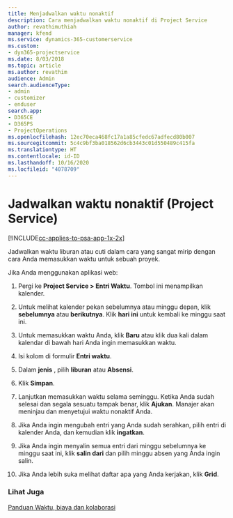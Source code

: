 ```yaml
---
title: Menjadwalkan waktu nonaktif
description: Cara menjadwalkan waktu nonaktif di Project Service
author: revathimuthiah
manager: kfend
ms.service: dynamics-365-customerservice
ms.custom:
- dyn365-projectservice
ms.date: 8/03/2018
ms.topic: article
ms.author: revathim
audience: Admin
search.audienceType:
- admin
- customizer
- enduser
search.app:
- D365CE
- D365PS
- ProjectOperations
ms.openlocfilehash: 12ec70eca468fc17a1a85cfedc67adfecd80b007
ms.sourcegitcommit: 5c4c9bf3ba018562d6cb3443c01d550489c415fa
ms.translationtype: HT
ms.contentlocale: id-ID
ms.lasthandoff: 10/16/2020
ms.locfileid: "4078709"
---
```

# <a name="schedule-time-off-project-service"></a>Jadwalkan waktu nonaktif (Project Service)

[!INCLUDE[cc-applies-to-psa-app-1x-2x](../includes/cc-applies-to-psa-app-1x-2x.md)]

Jadwalkan waktu liburan atau cuti dalam cara yang sangat mirip dengan cara Anda memasukkan waktu untuk sebuah proyek.  
  
 Jika Anda menggunakan aplikasi web:  
  
1.  Pergi ke **Project Service > Entri Waktu**. Tombol ini menampilkan kalender.  
  
2.  Untuk melihat kalender pekan sebelumnya atau minggu depan, klik **sebelumnya** atau **berikutnya**. Klik **hari ini** untuk kembali ke minggu saat ini.  
  
3.  Untuk memasukkan waktu Anda, klik **Baru** atau klik dua kali dalam kalendar di bawah hari Anda ingin memasukkan waktu.  
  
4.  Isi kolom di formulir **Entri waktu**.  
  
5.  Dalam **jenis** , pilih **liburan** atau **Absensi**.  
  
6.  Klik **Simpan**.  
  
7.  Lanjutkan memasukkan waktu selama seminggu. Ketika Anda sudah selesai dan segala sesuatu tampak benar, klik **Ajukan**. Manajer akan meninjau dan menyetujui waktu nonaktif Anda.  
  
8.  Jika Anda ingin mengubah entri yang Anda sudah serahkan, pilih entri di kalender Anda, dan kemudian klik **ingatkan**.  
  
9. Jika Anda ingin menyalin semua entri dari minggu sebelumnya ke minggu saat ini, klik **salin dari** dan pilih minggu absen yang Anda ingin salin.  
  
10. Jika Anda lebih suka melihat daftar apa yang Anda kerjakan, klik **Grid**.  
  
### <a name="see-also"></a>Lihat Juga  
 [Panduan Waktu, biaya dan kolaborasi](../psa/time-expense-collaboration-guide.md)
